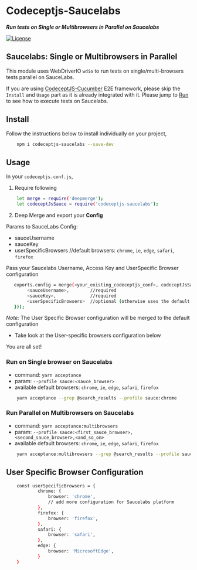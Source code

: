 # Codeceptjs-Saucelabs

***Run tests on Single or Multibrowsers in Parallel on Saucelabs***

[![License](https://img.shields.io/npm/l/codeceptjs-saucelabs.svg)](LICENSE)

## Saucelabs: Single or Multibrowsers in Parallel

This module uses WebDriverIO `wdio` to run tests on single/multi-browsers tests parallel on SauceLabs.

If you are using [CodeceptJS-Cucumber](https://github.com/gkushang/codeceptjs-e2e/tree/master/packages/codeceptjs-cucumber) E2E framework, please skip the `Install` and `Usage` part as it is already integrated with it. Please jump to [Run](https://github.com/gkushang/codeceptjs-e2e/blob/master/packages/codeceptjs-saucelabs/README.md#run) to see how to execute tests on Saucelabs.

## Install

Follow the instructions below to install individually on your project, 

```bash
    npm i codeceptjs-saucelabs --save-dev
```

## Usage

In your `codeceptjs.conf.js`,

1. Require following

```bash
    let merge = require('deepmerge');
    let codeceptJsSauce = require('codeceptjs-saucelabs');
```

2. Deep Merge and export your **Config** 

Params to SauceLabs Config:
* sauceUsername <required>
* sauceKey <required>
* userSpecificBrowsers <optional> //default browsers: `chrome`, `ie`, `edge`, `safari`, `firefox`

Pass your Saucelabs Username, Access Key and UserSpecific Browser configuration 
```bash
   exports.config = merge(<your_existing_codeceptjs_conf>, codeceptJsSauce.conf({
		<sauceUsername>, 		//required
		<sauceKey>,				//required
		<userSpecificBrowsers>	//optional (otherwise uses the default browser configuration)
   }));

```
*Note:* The User Specific Browser configuration will be merged to the default configuration
 
* Take look at the User-specific browsers configuration below

You are all set!

### Run on Single browser on Saucelabs

* command: `yarn acceptance`
* param: `--profile sauce:<sauce_browser>`
* available default browsers: `chrome`, `ie`, `edge`, `safari`, `firefox`

```bash
    yarn acceptance --grep @search_results --profile sauce:chrome
```

### Run Parallel on Multibrowsers on Saucelabs

* command: `yarn acceptance:multibrowsers`
* param: `--profile sauce:<first_sauce_browser>,<second_sauce_browser>,<and_so_on>`
* available default browsers: `chrome`, `ie`, `edge`, `safari`, `firefox`

```bash
    yarn acceptance:multibrowsers --grep @search_results --profile sauce:chrome,ie
```

## User Specific Browser Configuration

```bash
	const userSpecificBrowsers = {
            chrome: {
                browser: 'chrome',
                // add more configuration for Saucelabs platform
            },
            firefox: {
                browser: 'firefox',
            },
            safari: {
                browser: 'safari',
            },
            edge: {
                browser: 'MicrosoftEdge',
            }
	}
```


